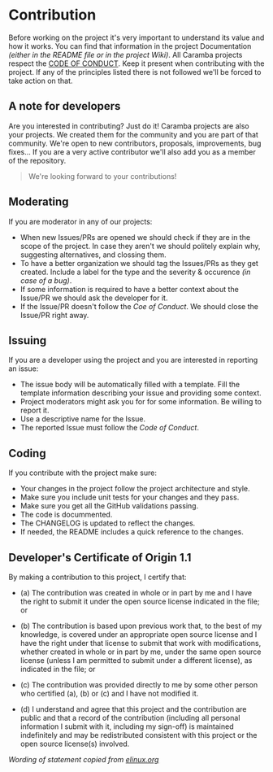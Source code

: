 # Contribution

Before working on the project it's very important to understand its value and how it works. You can find that information in the project Documentation *(either in the README file or in the project Wiki)*. All Caramba projects respect the [CODE OF CONDUCT](https://github.com/carambalabs/foundation). Keep it present when contributing with the project. If any of the principles listed there is not followed we'll be forced to take action on that.

## A note for developers

Are you interested in contributing? Just do it! Caramba projects are also your projects. We created them for the community and you are part of that community. We're open to new contributors, proposals, improvements, bug fixes... If you are a very active contributor we'll also add you as a member of the repository. 

> We're looking forward to your contributions!

## Moderating

If you are moderator in any of our projects:

- When new Issues/PRs are opened we should check if they are in the scope of the project. In case they aren't we should politely explain why, suggesting alternatives, and clossing them.
- To have a better organization we should tag the Issues/PRs as they get created. Include a label for the type and the severity & occurence *(in case of a bug)*.
- If some information is required to have a better context about the Issue/PR we should ask the developer for it.
- If the Issue/PR doesn't follow the *Coe of Conduct*. We should close the Issue/PR right away. 

## Issuing

If you are a developer using the project and you are interested in reporting an issue:

- The issue body will be automatically filled with a template. Fill the template information describing your issue and providing some context.
- Project moderators might ask you for for some information. Be willing to report it.
- Use a descriptive name for the Issue.
- The reported Issue must follow the *Code of Conduct*.

## Coding

If you contribute with the project make sure:

- Your changes in the project follow the project architecture and style.
- Make sure you include unit tests for your changes and they pass.
- Make sure you get all the GitHub validations passing.
- The code is docummented.
- The CHANGELOG is updated to reflect the changes.
- If needed, the README includes a quick reference to the changes.

## Developer's Certificate of Origin 1.1

By making a contribution to this project, I certify that:

- (a) The contribution was created in whole or in part by me and I
      have the right to submit it under the open source license
      indicated in the file; or

- (b) The contribution is based upon previous work that, to the best
      of my knowledge, is covered under an appropriate open source
      license and I have the right under that license to submit that
      work with modifications, whether created in whole or in part
      by me, under the same open source license (unless I am
      permitted to submit under a different license), as indicated
      in the file; or

- (c) The contribution was provided directly to me by some other
      person who certified (a), (b) or (c) and I have not modified
      it.

- (d) I understand and agree that this project and the contribution
      are public and that a record of the contribution (including all
      personal information I submit with it, including my sign-off) is
      maintained indefinitely and may be redistributed consistent with
      this project or the open source license(s) involved.

*Wording of statement copied from [elinux.org](http://elinux.org/Developer_Certificate_Of_Origin)*
